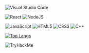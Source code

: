 
<!-- ![Linux](https://img.shields.io/badge/Linux-FCC624?style=for-the-badge&logo=linux&logoColor=black) -->

![Visual Studio Code](https://img.shields.io/badge/Visual%20Studio%20Code-0078d7.svg?style=for-the-badge&logo=visual-studio-code&logoColor=white)
<br>

<!-- ![Threejs](https://img.shields.io/badge/threejs-black?style=for-the-badge&logo=three.js&logoColor=white)
<!-- ![Ethereum](https://img.shields.io/badge/Ethereum-3C3C3D?style=for-the-badge&logo=Ethereum&logoColor=white) -->
![React](https://img.shields.io/badge/react-%2320232a.svg?style=for-the-badge&logo=react&logoColor=%2361DAFB)
![NodeJS](https://img.shields.io/badge/node.js-6DA55F?style=for-the-badge&logo=node.js&logoColor=white)
<br>

![JavaScript](https://img.shields.io/badge/javascript-%23323330.svg?style=for-the-badge&logo=javascript&logoColor=%23F7DF1E)
![HTML5](https://img.shields.io/badge/html5-%23E34F26.svg?style=for-the-badge&logo=html5&logoColor=white)
![CSS3](https://img.shields.io/badge/css3-%231572B6.svg?style=for-the-badge&logo=css3&logoColor=white)
![C++](https://img.shields.io/badge/c++-%2300599C.svg?style=for-the-badge&logo=c%2B%2B&logoColor=white)
<!-- ![Python](https://img.shields.io/badge/python-3670A0?style=for-the-badge&logo=python&logoColor=ffdd54) -->
<!-- ![Java](https://img.shields.io/badge/java-%23ED8B00.svg?style=for-the-badge&logo=java&logoColor=white) -->
<!-- Top Languages -->
[![Top Langs](https://github-readme-stats.vercel.app/api/top-langs/?username=greysonnn&layout=compact)](https://github.com/anuraghazra/github-readme-stats)

<img src="https://tryhackme-badges.s3.amazonaws.com/99GG.png" alt="TryHackMe">


